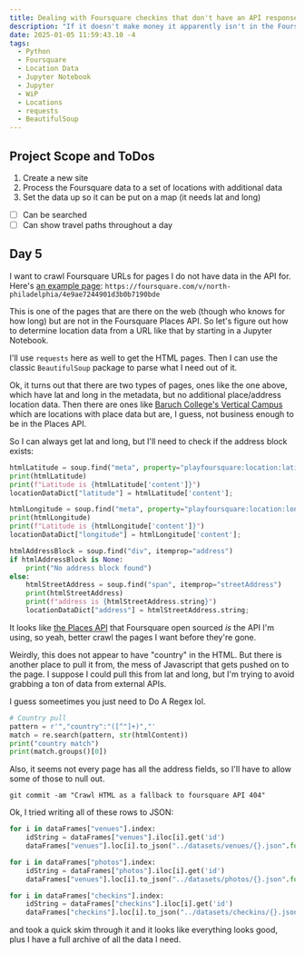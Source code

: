 ```yaml
---
title: Dealing with Foursquare checkins that don't have an API response
description: "If it doesn't make money it apparently isn't in the Foursquare API"
date: 2025-01-05 11:59:43.10 -4
tags:
  - Python
  - Foursquare
  - Location Data
  - Jupyter Notebook
  - Jupyter
  - WiP
  - Locations
  - requests
  - BeautifulSoup
---
```


## Project Scope and ToDos

1. Create a new site
2. Process the Foursquare data to a set of locations with additional data
3. Set the data up so it can be put on a map (it needs lat and long)

- [ ] Can be searched
- [ ] Can show travel paths throughout a day

## Day 5

I want to crawl Foursquare URLs for pages I do not have data in the API for. Here's [an example page](https://foursquare.com/v/north-philadelphia/4e9ae7244901d3b0b7190bde): `https://foursquare.com/v/north-philadelphia/4e9ae7244901d3b0b7190bde`

This is one of the pages that are there on the web (though who knows for how long) but are not in the Foursquare Places API. So let's figure out how to determine location data from a URL like that by starting in a Jupyter Notebook.

I'll use `requests` here as well to get the HTML pages. Then I can use the classic `BeautifulSoup` package to parse what I need out of it.

Ok, it turns out that there are two types of pages, ones like the one above, which have lat and long in the metadata, but no additional place/address location data. Then there are ones like [Baruch College's Vertical Campus](https://foursquare.com/v/baruch-college--william-and-anita-newman-vertical-campus/4a494ce4f964a5202cab1fe3) which are locations with place data but are, I guess, not business enough to be in the Places API.

So I can always get lat and long, but I'll need to check if the address block exists:

```python
htmlLatitude = soup.find("meta", property="playfoursquare:location:latitude")
print(htmlLatitude)
print(f"Latitude is {htmlLatitude['content']}")
locationDataDict["latitude"] = htmlLatitude['content'];

htmlLongitude = soup.find("meta", property="playfoursquare:location:longitude")
print(htmlLongitude)
print(f"Latitude is {htmlLongitude['content']}")
locationDataDict["longitude"] = htmlLongitude['content'];

htmlAddressBlock = soup.find("div", itemprop="address")
if htmlAddressBlock is None:
	print("No address block found")
else:
	htmlStreetAddress = soup.find("span", itemprop="streetAddress")
	print(htmlStreetAddress)
	print(f"address is {htmlStreetAddress.string}")
	locationDataDict["address"] = htmlStreetAddress.string;
```

It looks like [the Places API](https://docs.foursquare.com/data-products/docs/places-api) that Foursquare open sourced *is* the API I'm using, so yeah, better crawl the pages I want before they're gone.

Weirdly, this does not appear to have "country" in the HTML. But there is another place to pull it from, the mess of Javascript that gets pushed on to the page. I suppose I could pull this from lat and long, but I'm trying to avoid grabbing a ton of data from external APIs.

I guess someetimes you just need to Do A Regex lol.

```python
# Country pull
pattern = r'","country":"([^"]+)","'
match = re.search(pattern, str(htmlContent))
print("country match")
print(match.groups()[0])
```

Also, it seems not every page has all the address fields, so I'll have to allow some of those to null out.

`git commit -am "Crawl HTML as a fallback to foursquare API 404"`

Ok, I tried writing all of these rows to JSON:

```python
for i in dataFrames["venues"].index:
    idString = dataFrames["venues"].iloc[i].get('id')
    dataFrames["venues"].loc[i].to_json("../datasets/venues/{}.json".format(idString))

for i in dataFrames["photos"].index:
    idString = dataFrames["photos"].iloc[i].get('id')
    dataFrames["venues"].loc[i].to_json("../datasets/photos/{}.json".format(idString))

for i in dataFrames["checkins"].index:
    idString = dataFrames["checkins"].iloc[i].get('id')
    dataFrames["checkins"].loc[i].to_json("../datasets/checkins/{}.json".format(idString))
```

and took a quick skim through it and it looks like everything looks good, plus I have a full archive of all the data I need.
